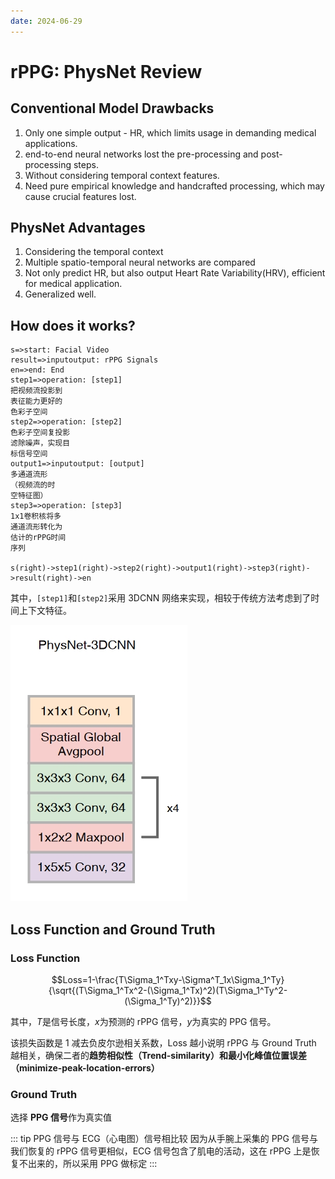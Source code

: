 ```yaml
---
date: 2024-06-29
---
```


# rPPG: PhysNet Review

## Conventional Model Drawbacks

1. Only one simple output - HR, which limits usage in demanding medical applications.
2. end-to-end neural networks lost the pre-processing and post-processing steps.
3. Without considering temporal context features.
4. Need pure empirical knowledge and handcrafted processing, which may cause crucial features lost.

## PhysNet Advantages

1. Considering the temporal context
2. Multiple spatio-temporal neural networks are compared
3. Not only predict HR, but also output Heart Rate Variability(HRV), efficient for medical application.
4. Generalized well.

## How does it works?

```flow
s=>start: Facial Video
result=>inputoutput: rPPG Signals
en=>end: End
step1=>operation: [step1]
把视频流投影到
表征能力更好的
色彩子空间
step2=>operation: [step2]
色彩子空间复投影
滤除噪声，实现目
标信号空间
output1=>inputoutput: [output]
多通道流形
（视频流的时
空特征图）
step3=>operation: [step3]
1x1卷积核将多
通道流形转化为
估计的rPPG时间
序列

s(right)->step1(right)->step2(right)->output1(right)->step3(right)->result(right)->en
```

其中，`[step1]`和`[step2]`采用 3DCNN 网络来实现，相较于传统方法考虑到了时间上下文特征。

![PhysNet 3DCNN Sturcture](/images/Study/PhysNet_structure.png)

## Loss Function and Ground Truth

### Loss Function

$$Loss=1-\frac{T\Sigma_1^Txy-\Sigma^T_1x\Sigma_1^Ty}{\sqrt{(T\Sigma_1^Tx^2-(\Sigma_1^Tx)^2)(T\Sigma_1^Ty^2-(\Sigma_1^Ty)^2)}}$$

其中，$T$是信号长度，$x$为预测的 rPPG 信号，$y$为真实的 PPG 信号。

该损失函数是 1 减去负皮尔逊相关系数，Loss 越小说明 rPPG 与 Ground Truth 越相关，确保二者的**趋势相似性（Trend-similarity）和最小化峰值位置误差（minimize-peak-location-errors）**

### Ground Truth

选择 **PPG 信号**作为真实值

::: tip PPG 信号与 ECG（心电图）信号相比较
因为从手腕上采集的 PPG 信号与我们恢复的 rPPG 信号更相似，ECG 信号包含了肌电的活动，这在 rPPG 上是恢复不出来的，所以采用 PPG 做标定
:::
